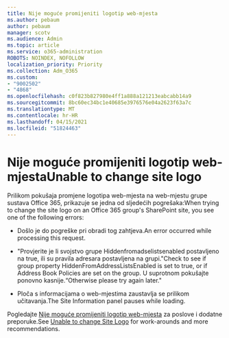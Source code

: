 ```yaml
---
title: Nije moguće promijeniti logotip web-mjesta
ms.author: pebaum
author: pebaum
manager: scotv
ms.audience: Admin
ms.topic: article
ms.service: o365-administration
ROBOTS: NOINDEX, NOFOLLOW
localization_priority: Priority
ms.collection: Adm_O365
ms.custom:
- "9002502"
- "4868"
ms.openlocfilehash: c0f823b827980e4ff1a888a121213eabcabb14a9
ms.sourcegitcommit: 8bc60ec34bc1e40685e3976576e04a2623f63a7c
ms.translationtype: MT
ms.contentlocale: hr-HR
ms.lasthandoff: 04/15/2021
ms.locfileid: "51824463"
---
```

# <a name="unable-to-change-site-logo"></a><span data-ttu-id="f5040-102">Nije moguće promijeniti logotip web-mjesta</span><span class="sxs-lookup"><span data-stu-id="f5040-102">Unable to change site logo</span></span>

<span data-ttu-id="f5040-103">Prilikom pokušaja promjene logotipa web-mjesta na web-mjestu grupe sustava Office 365, prikazuje se jedna od sljedećih pogrešaka:</span><span class="sxs-lookup"><span data-stu-id="f5040-103">When trying to change the site logo on an Office 365 group's SharePoint site, you see one of the following errors:</span></span>

- <span data-ttu-id="f5040-104">Došlo je do pogreške pri obradi tog zahtjeva.</span><span class="sxs-lookup"><span data-stu-id="f5040-104">An error occurred while processing this request.</span></span>

- <span data-ttu-id="f5040-105">"Provjerite je li svojstvo grupe Hiddenfromadselistsenabled postavljeno na true, ili su pravila adresara postavljena na grupi.</span><span class="sxs-lookup"><span data-stu-id="f5040-105">"Check to see if group property HiddenFromAddressListsEnabled is set to true, or if Address Book Policies are set on the group.</span></span> <span data-ttu-id="f5040-106">U suprotnom pokušajte ponovno kasnije.“</span><span class="sxs-lookup"><span data-stu-id="f5040-106">Otherwise please try again later."</span></span>

- <span data-ttu-id="f5040-107">Ploča s informacijama o web-mjestima zaustavlja se prilikom učitavanja.</span><span class="sxs-lookup"><span data-stu-id="f5040-107">The Site Information panel pauses while loading.</span></span>

<span data-ttu-id="f5040-108">Pogledajte [Nije moguće promijeniti logotip web-mjesta](https://docs.microsoft.com/sharepoint/troubleshoot/sites/error-when-changing-o365-site-logo) za poslove i dodatne preporuke.</span><span class="sxs-lookup"><span data-stu-id="f5040-108">See [Unable to change Site Logo](https://docs.microsoft.com/sharepoint/troubleshoot/sites/error-when-changing-o365-site-logo) for work-arounds and more recommendations.</span></span>
